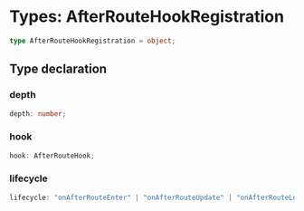 # Types: AfterRouteHookRegistration

```ts
type AfterRouteHookRegistration = object;
```

## Type declaration

### depth

```ts
depth: number;
```

### hook

```ts
hook: AfterRouteHook;
```

### lifecycle

```ts
lifecycle: "onAfterRouteEnter" | "onAfterRouteUpdate" | "onAfterRouteLeave";
```
